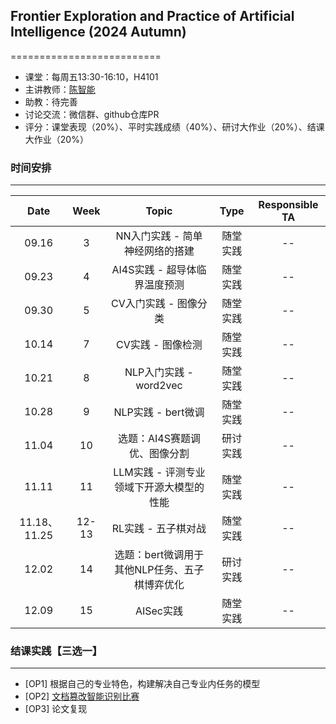 ## Frontier Exploration and Practice of Artificial Intelligence (2024 Autumn)
==========================

- 课堂：每周五13:30-16:10，H4101 
- 主讲教师：[陈智能](https://zhinchenfd.github.io/)
- 助教：待完善
- 讨论交流：微信群、github仓库PR
- 评分：课堂表现（20%）、平时实践成绩（40%）、研讨大作业（20%）、结课大作业（20%）


### 时间安排
----------
|  Date  | Week  |                  Topic                   |   Type   | Responsible TA |
| :----: | :---: | :--------------------------------------: | :------: | :------------: |
| 09.16  |   3   | NN入门实践 - 简单神经网络的搭建          | 随堂实践 |       --       |
| 09.23  |   4   | AI4S实践 - 超导体临界温度预测            | 随堂实践 |       --       |
| 09.30  |   5   | CV入门实践 - 图像分类                    | 随堂实践 |       --       |
| 10.14  |   7   | CV实践 - 图像检测                        | 随堂实践 |       --       |
| 10.21  |   8   | NLP入门实践 - word2vec                   | 随堂实践 |       --       |
| 10.28  |   9   | NLP实践 - bert微调                      | 随堂实践 |       --       |
| 11.04  |  10   | 选题：AI4S赛题调优、图像分割                   | 研讨实践 |       --       |
| 11.11  |  11   | LLM实践 - 评测专业领域下开源大模型的性能 | 随堂实践 |       --       |
| 11.18、11.25  | 12-13 | RL实践 - 五子棋对战                      | 随堂实践 |       --       |
| 12.02  |  14   | 选题：bert微调用于其他NLP任务、五子棋博弈优化      | 研讨实践 |       --       |
| 12.09  |  15   | AISec实践                                | 随堂实践 |       --       |


### 结课实践【三选一】
----------
- [OP1] 根据自己的专业特色，构建解决自己专业内任务的模型
- [OP2] [文档篡改智能识别比赛](https://tianchi.aliyun.com/competition/entrance/532223/information)
- [OP3] 论文复现
